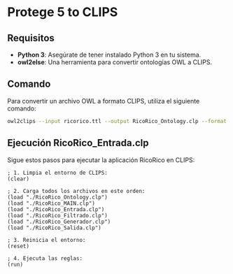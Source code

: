 # Protege 5 to CLIPS

## Requisitos

- **Python 3**: Asegúrate de tener instalado Python 3 en tu sistema.
- **owl2else**: Una herramienta para convertir ontologías OWL a CLIPS.

## Comando

Para convertir un archivo OWL a formato CLIPS, utiliza el siguiente comando:

```bash
owl2clips --input ricorico.ttl --output RicoRico_Ontology.clp --format turtle
```

## Ejecución RicoRico_Entrada.clp

Sigue estos pasos para ejecutar la aplicación RicoRico en CLIPS:
```clips
; 1. Limpia el entorno de CLIPS:
(clear)

; 2. Carga todos los archivos en este orden:
(load "./RicoRico_Ontology.clp")
(load "./RicoRico_MAIN.clp")
(load "./RicoRico_Entrada.clp")
(load "./RicoRico_Filtrado.clp")
(load "./RicoRico_Generador.clp")
(load "./RicoRico_Salida.clp")

; 3. Reinicia el entorno:
(reset)

; 4. Ejecuta las reglas:
(run)
```
